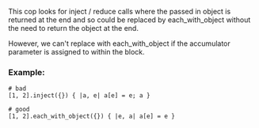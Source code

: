 This cop looks for inject / reduce calls where the passed in object is
returned at the end and so could be replaced by each_with_object without
the need to return the object at the end.

However, we can't replace with each_with_object if the accumulator
parameter is assigned to within the block.

### Example:
    # bad
    [1, 2].inject({}) { |a, e| a[e] = e; a }

    # good
    [1, 2].each_with_object({}) { |e, a| a[e] = e }